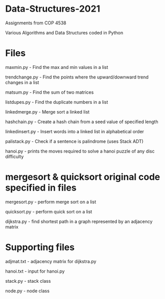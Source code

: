 # Data-Structures-2021
Assignments from COP 4538

Various Algorithms and Data Structures coded in Python

# Files
maxmin.py - Find the max and min values in a list

trendchange.py - Find the points where the upward/downward trend changes in a list

matsum.py - Find the sum of two matrices

listdupes.py - Find the duplicate numbers in a list

linkedmerge.py - Merge sort a linked list

hashchain.py - Create a hash chain from a seed value of specified length

linkedinsert.py - Insert words into a linked list in alphabetical order

palistack.py - Check if a sentence is palindrome (uses Stack ADT)

hanoi.py - prints the moves required to solve a hanoi puzzle of any disc difficulty

# mergesort & quicksort original code specified in files
mergesort.py - perform merge sort on a list

quicksort.py - perform quick sort on a list

dijkstra.py - find shortest path in a graph represented by an adjacency matrix

# Supporting files
adjmat.txt - adjacency matrix for dijkstra.py

hanoi.txt - input for hanoi.py

stack.py - stack class

node.py - node class
